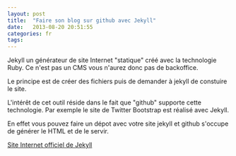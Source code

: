 ```yaml
---
layout: post
title:  "Faire son blog sur github avec Jekyll"
date:   2013-08-20 20:51:55
categories: fr
tags:
---
```



Jekyll un générateur de site Internet "statique" créé avec la technologie Ruby.
Ce n'est pas un CMS vous n'aurez donc pas de backoffice.

Le principe est de créer des fichiers puis de demander à jekyll de constuire
le site.

L'intérêt de cet outil réside dans le fait que "github" supporte cette
technologie. Par exemple le site de Twitter Bootstrap est réalisé avec Jekyll.

En effet vous pouvez faire un dépot avec votre site jekyll et github s'occupe
de générer le HTML et de le servir.

[Site Internet officiel de Jekyll](http://jekyllrb.com)
